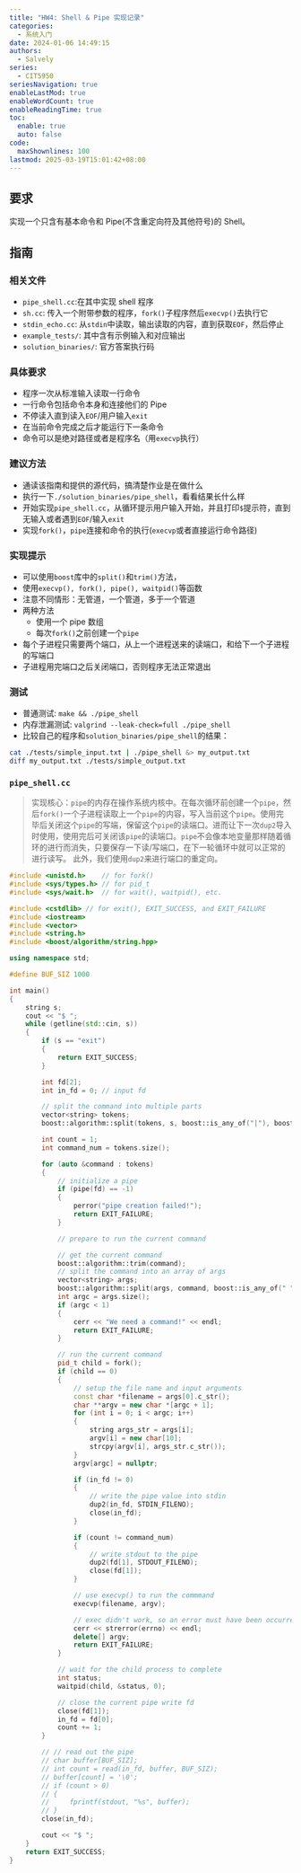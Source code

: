 ```yaml
---
title: "HW4: Shell & Pipe 实现记录"
categories:
  - 系统入门
date: 2024-01-06 14:49:15
authors:
  - Salvely
series:
  - CIT5950
seriesNavigation: true
enableLastMod: true
enableWordCount: true
enableReadingTime: true
toc:
  enable: true
  auto: false
code:
  maxShownlines: 100
lastmod: 2025-03-19T15:01:42+08:00
---
```


## 要求

实现一个只含有基本命令和 Pipe(不含重定向符及其他符号)的 Shell。

## 指南

### 相关文件

- `pipe_shell.cc`:在其中实现 shell 程序
- `sh.cc`: 传入一个附带参数的程序，`fork()`子程序然后`execvp()`去执行它
- `stdin_echo.cc`: 从`stdin`中读取，输出读取的内容，直到获取`EOF`，然后停止
- `example_tests/`: 其中含有示例输入和对应输出
- `solution_binaries/`: 官方答案执行码

### 具体要求

- 程序一次从标准输入读取一行命令
- 一行命令包括命令本身和连接他们的 Pipe
- 不停读入直到读入`EOF`/用户输入`exit`
- 在当前命令完成之后才能运行下一条命令
- 命令可以是绝对路径或者是程序名（用`execvp`执行）

### 建议方法

- 通读该指南和提供的源代码，搞清楚作业是在做什么
- 执行一下`./solution_binaries/pipe_shell`，看看结果长什么样
- 开始实现`pipe_shell.cc`，从循环提示用户输入开始，并且打印`$`提示符，直到无输入或者遇到`EOF`/输入`exit`
- 实现`fork()`，`pipe`连接和命令的执行(`execvp`或者直接运行命令路径)

### 实现提示

- 可以使用`boost`库中的`split()`和`trim()`方法，
- 使用`execvp(), fork(), pipe(), waitpid()`等函数
- 注意不同情形：无管道，一个管道，多于一个管道
- 两种方法
  - 使用一个 pipe 数组
  - 每次`fork()`之前创建一个`pipe`
- 每个子进程只需要两个端口，从上一个进程送来的读端口，和给下一个子进程的写端口
- 子进程用完端口之后关闭端口，否则程序无法正常退出

### 测试

- 普通测试: `make && ./pipe_shell`
- 内存泄漏测试: `valgrind --leak-check=full ./pipe_shell`
- 比较自己的程序和`solution_binaries/pipe_shell`的结果：

```bash
cat ./tests/simple_input.txt | ./pipe_shell &> my_output.txt
diff my_output.txt ./tests/simple_output.txt
```

### `pipe_shell.cc`

> 实现核心：`pipe`的内存在操作系统内核中。在每次循环前创建一个`pipe`，然后`fork()`一个子进程读取上一个`pipe`的内容，写入当前这个`pipe`。使用完毕后关闭这个`pipe`的写端，保留这个`pipe`的读端口。进而让下一次`dup2`导入时使用，使用完后可关闭该`pipe`的读端口。`pipe`不会像本地变量那样随着循环的进行而消失，只要保存一下读/写端口，在下一轮循环中就可以正常的进行读写。
> 此外，我们使用`dup2`来进行端口的重定向。

```cpp
#include <unistd.h>    // for fork()
#include <sys/types.h> // for pid_t
#include <sys/wait.h>  // for wait(), waitpid(), etc.

#include <cstdlib> // for exit(), EXIT_SUCCESS, and EXIT_FAILURE
#include <iostream>
#include <vector>
#include <string.h>
#include <boost/algorithm/string.hpp>

using namespace std;

#define BUF_SIZ 1000

int main()
{
    string s;
    cout << "$ ";
    while (getline(std::cin, s))
    {
        if (s == "exit")
        {
            return EXIT_SUCCESS;
        }

        int fd[2];
        int in_fd = 0; // input fd

        // split the command into multiple parts
        vector<string> tokens;
        boost::algorithm::split(tokens, s, boost::is_any_of("|"), boost::token_compress_on);

        int count = 1;
        int command_num = tokens.size();

        for (auto &command : tokens)
        {
            // initialize a pipe
            if (pipe(fd) == -1)
            {
                perror("pipe creation failed!");
                return EXIT_FAILURE;
            }

            // prepare to run the current command

            // get the current command
            boost::algorithm::trim(command);
            // split the command into an array of args
            vector<string> args;
            boost::algorithm::split(args, command, boost::is_any_of(" "), boost::token_compress_on);
            int argc = args.size();
            if (argc < 1)
            {
                cerr << "We need a command!" << endl;
                return EXIT_FAILURE;
            }

            // run the current command
            pid_t child = fork();
            if (child == 0)
            {
                // setup the file name and input arguments
                const char *filename = args[0].c_str();
                char **argv = new char *[argc + 1];
                for (int i = 0; i < argc; i++)
                {
                    string args_str = args[i];
                    argv[i] = new char[10];
                    strcpy(argv[i], args_str.c_str());
                }
                argv[argc] = nullptr;

                if (in_fd != 0)
                {
                    // write the pipe value into stdin
                    dup2(in_fd, STDIN_FILENO);
                    close(in_fd);
                }

                if (count != command_num)
                {
                    // write stdout to the pipe
                    dup2(fd[1], STDOUT_FILENO);
                    close(fd[1]);
                }

                // use execvp() to run the commmand
                execvp(filename, argv);

                // exec didn't work, so an error must have been occurred
                cerr << strerror(errno) << endl;
                delete[] argv;
                return EXIT_FAILURE;
            }

            // wait for the child process to complete
            int status;
            waitpid(child, &status, 0);

            // close the current pipe write fd
            close(fd[1]);
            in_fd = fd[0];
            count += 1;
        }

        // // read out the pipe
        // char buffer[BUF_SIZ];
        // int count = read(in_fd, buffer, BUF_SIZ);
        // buffer[count] = '\0';
        // if (count > 0)
        // {
        //     fprintf(stdout, "%s", buffer);
        // }
        close(in_fd);

        cout << "$ ";
    }
    return EXIT_SUCCESS;
}
```

